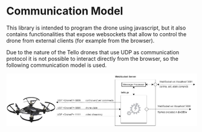 # Communication Model

This library is intended to program the drone using javascript, but it also contains functionalities that expose websockets that allow to control the drone from external clients (for example from the browser).

Due to the nature of the Tello drones that use UDP as communication protocol it is not possible to interact directly from the browser, so the following communication model is used.

![](./communication-diagram.jpg)